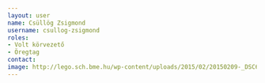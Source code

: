```yaml
---
layout: user
name: Csüllög Zsigmond
username: csullog-zsigmond
roles:
- Volt körvezető
- Öregtag
contact:
image: http://lego.sch.bme.hu/wp-content/uploads/2015/02/20150209-_DSC6585-150x150.jpg
---
```

